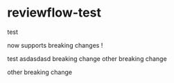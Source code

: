 # reviewflow-test

test

now supports breaking changes !

test
asdasdasd
breaking change
other breaking change

other breaking change
